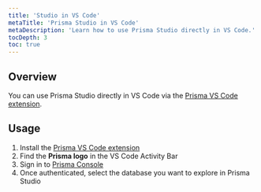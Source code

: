 ```yaml
---
title: 'Studio in VS Code'
metaTitle: 'Prisma Studio in VS Code'
metaDescription: 'Learn how to use Prisma Studio directly in VS Code.'
tocDepth: 3
toc: true
---
```


## Overview

You can use Prisma Studio directly in VS Code via the [Prisma VS Code extension](https://marketplace.visualstudio.com/items?itemName=Prisma.prisma).

## Usage

1. Install the [Prisma VS Code extension](https://marketplace.visualstudio.com/items?itemName=Prisma.prisma)
1. Find the **Prisma logo** in the VS Code Activity Bar
1. Sign in to [Prisma Console](https://console.prisma.io)
1. Once authenticated, select the database you want to explore in Prisma Studio